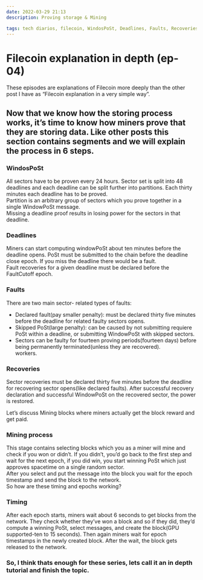 ```yaml
---
date: 2022-03-29 21:13
description: Proving storage & Mining

tags: tech diarios, filecoin, WindosPoSt, Deadlines, Faults, Recoveries, Mining process, Timing 
---
```

# Filecoin explanation in depth (ep-04)

These episodes are explanations of Filecoin more deeply than the other post I have as “Filecoin explanation in a very simple way”.

## Now that we know how the storing process works, it’s time to know how miners prove that they are storing data. Like other posts this section contains segments and we will explain the process in 6 steps.

### WindosPoSt
All sectors have to be proven every 24 hours. Sector set is split into 48 deadlines and each deadline can be split further into partitions. Each thirty minutes each deadline has to be proved.  
Partition is an arbitrary group of sectors which you prove together in a single WindowPoSt message.  
Missing a deadline proof results in losing power for the sectors in that deadline.
### Deadlines
Miners can start computing windowPoSt about ten minutes before the deadline opens. PoSt must be submitted to the chain before the deadline close epoch. If you miss the deadline there would be a fault.  
Fault recoveries for a given deadline must be declared before the FaultCutoff epoch.
### Faults
There are two main sector- related types of faults:  
- Declared fault(pay smaller penalty): must be declared thirty five minutes before the deadline for related faulty sectors opens.  
- Skipped PoSt(large penalty): can be caused by not submitting requiere PoSt within a deadline, or submitting WindowPoSt with skipped sectors.  
- Sectors can be faulty for fourteen proving periods(fourteen days) before being permanently terminated(unless they are recovered).  
workers.
### Recoveries
Sector recoveries must be declared thirty five minutes before the deadline for recovering sector opens(like declared faults). After successful recovery declaration and successful WindowPoSt on the recovered sector, the power is restored.  

Let’s discuss Mining blocks where miners actually get the block reward and get paid.
### Mining process
This stage contains selecting blocks which you as a miner will mine and check if you won or didn’t. If you didn’t, you’d go back to the first step and wait for the next epoch, if you did win, you start winning PoSt which just approves spacetime on a single random sector.  
After you select and put the message into the block you wait for the epoch timestamp and send the block to the network.  
So how are these timing and epochs working?
### Timing
After each epoch starts, miners wait about 6 seconds to get blocks from the network. They check whether they’ve won a block and so if they did, they’d compute a winning PoSt, select messages, and create the block(GPU supported-ten to 15 seconds). Then again miners wait for epoch timestamps in the newly created block. After the wait, the block gets released to the network.

### So, I think thats enough for these series, lets call it an in depth tutorial and finish the topic.
